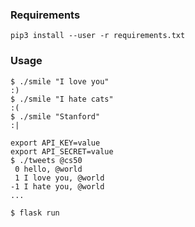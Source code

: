 ### Requirements
```
pip3 install --user -r requirements.txt
```

### Usage
```
$ ./smile "I love you"
:)
$ ./smile "I hate cats"
:(
$ ./smile "Stanford"
:|
```

```
export API_KEY=value
export API_SECRET=value
$ ./tweets @cs50
 0 hello, @world
 1 I love you, @world
-1 I hate you, @world
...
```

```
$ flask run
```
